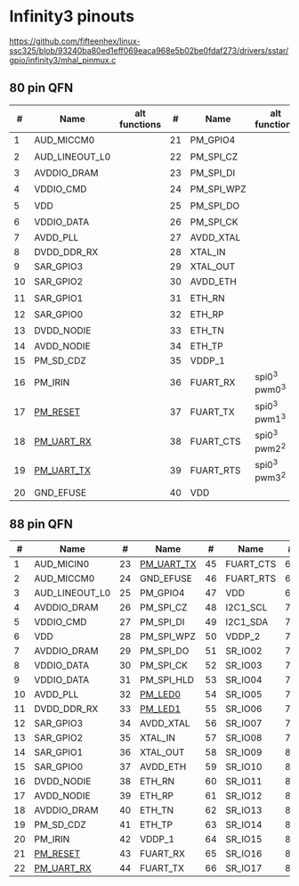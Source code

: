 # Infinity3 pinouts

https://github.com/fifteenhex/linux-ssc325/blob/93240ba80ed1eff069eaca968e5b02be0fdaf273/drivers/sstar/gpio/infinity3/mhal_pinmux.c

## 80 pin QFN

| #  | Name                                       | alt functions    | #  | Name       | alt functions                     | #  | Name     | alt functions        | #  | Name                                             | alt functions    |
|----|--------------------------------------------|------------------|----|------------|-----------------------------------|----|----------|----------------------|----|--------------------------------------------------|------------------|
| 1  | AUD_MICCM0                                 |                  | 21 | PM_GPIO4   |                                   | 41 | I2C1_SCL | i2c1_scl<sup>1</sup> | 61 | VDD                                              |                  |
| 2  | AUD_LINEOUT_L0                             |                  | 22 | PM_SPI_CZ  |                                   | 42 | I2C1_SDA | i2c1_sda<sup>1</sup> | 62 | VDDP_3                                           |                  |
| 3  | AVDDIO_DRAM                                |                  | 23 | PM_SPI_DI  |                                   | 43 | VDDP_2   |                      | 63 | [SPI0_CZ](/ip/commonpins.md#spi0_cz)<sup>1</sup> | pwm4<sup>2</sup> |
| 4  | VDDIO_CMD                                  |                  | 24 | PM_SPI_WPZ |                                   | 44 | SR_IO02  |                      | 64 | [SPI0_CK](/ip/commonpins.md#spi0_ck)<sup>1</sup> | pwm5<sup>2</sup> |
| 5  | VDD                                        |                  | 25 | PM_SPI_DO  |                                   | 45 | SR_IO03  |                      | 65 | [SPI0_DI](/ip/commonpins.md#spi0_di)<sup>1</sup> | pwm6<sup>2</sup> |
| 6  | VDDIO_DATA                                 |                  | 26 | PM_SPI_CK  |                                   | 46 | SR_IO04  |                      | 66 | [SPI0_DO](/ip/commonpins.md#spi0_d0)<sup>1</sup> | pwm7<sup>2</sup> |
| 7  | AVDD_PLL                                   |                  | 27 | AVDD_XTAL  |                                   | 47 | SR_IO05  |                      | 67 | VDD                                              |                  |
| 8  | DVDD_DDR_RX                                |                  | 28 | XTAL_IN    |                                   | 48 | SR_IO06  |                      | 68 | SD_CLK                                           |                  |
| 9  | SAR_GPIO3                                  |                  | 29 | XTAL_OUT   |                                   | 49 | SR_IO07  |                      | 69 | SD_CMD                                           |                  |
| 10 | SAR_GPIO2                                  |                  | 30 | AVDD_ETH   |                                   | 50 | SR_IO08  |                      | 70 | SD_D0                                            | spi1<sup>3</sup> |
| 11 | SAR_GPIO1                                  |                  | 31 | ETH_RN     |                                   | 51 | SR_IO09  |                      | 71 | SD_D1                                            | spi1<sup>3</sup> |
| 12 | SAR_GPIO0                                  |                  | 32 | ETH_RP     |                                   | 52 | SR_IO10  |                      | 72 | SD_D2                                            | spi1<sup>3</sup> |
| 13 | DVDD_NODIE                                 |                  | 33 | ETH_TN     |                                   | 53 | SR_IO11  |                      | 73 | SD_D3                                            | spi1<sup>3</sup> |
| 14 | AVDD_NODIE                                 |                  | 34 | ETH_TP     |                                   | 54 | SR_IO12  |                      | 74 | AVDD_USB                                         |                  |
| 15 | PM_SD_CDZ                                  |                  | 35 | VDDP_1     |                                   | 55 | SR_IO13  |                      | 75 | USB_DM                                           |                  |
| 16 | PM_IRIN                                    |                  | 36 | FUART_RX   | spi0<sup>3</sup> pwm0<sup>3</sup> | 56 | SR_IO14  |                      | 76 | USB_DP                                           |                  |
| 17 | [PM_RESET](/ip/commonpins.md#pm_reset)     |                  | 37 | FUART_TX   | spi0<sup>3</sup> pwm1<sup>3</sup> | 57 | SR_IO15  |                      | 77 | AVDD_AUD                                         |                  |
| 18 | [PM_UART_RX](/ip/commonpins.md#pm_uart_rx) |                  | 38 | FUART_CTS  | spi0<sup>3</sup> pwm2<sup>2</sup> | 58 | SR_IO16  |                      | 78 | AUD_VAG                                          |                  |
| 19 | [PM_UART_TX](/ip/commonpins.md#pm_uart_tx) |                  | 39 | FUART_RTS  | spi0<sup>3</sup> pwm3<sup>2</sup> | 59 | SR_IO17  |                      | 79 | AUD_VRM_ADC                                      |                  |
| 20 | GND_EFUSE                                  |                  | 40 | VDD        |                                   | 60 | VDD      |                      | 80 | AUD_MICIN0                                       |                  |

## 88 pin QFN

| #  | Name                                       | #  | Name                                       | #  | Name      | #  | Name                           |
|----|--------------------------------------------|----|--------------------------------------------|----|-----------|----|--------------------------------|
| 1  | AUD_MICIN0                                 | 23 | [PM_UART_TX](/ip/commonpins.md#pm_uart_tx) | 45 | FUART_CTS | 67 | VDD                            |
| 2  | AUD_MICCM0                                 | 24 | GND_EFUSE                                  | 46 | FUART_RTS | 68 | VDD                            |
| 3  | AUD_LINEOUT_L0                             | 25 | PM_GPIO4                                   | 47 | VDD       | 69 | VDDP_3                         |
| 4  | AVDDIO_DRAM                                | 26 | PM_SPI_CZ                                  | 48 | I2C1_SCL  | 70 | SPI0_CZ                        |
| 5  | VDDIO_CMD                                  | 27 | PM_SPI_DI                                  | 49 | I2C1_SDA  | 71 | SPI0_CK                        |
| 6  | VDD                                        | 28 | PM_SPI_WPZ                                 | 50 | VDDP_2    | 72 | SPI0_DI                        |
| 7  | AVDDIO_DRAM                                | 29 | PM_SPI_DO                                  | 51 | SR_IO02   | 73 | SPI0_DO                        |
| 8  | VDDIO_DATA                                 | 30 | PM_SPI_CK                                  | 52 | SR_IO03   | 74 | [PWM0](/ip/commonpins.md#pwm0) |
| 9  | VDDIO_DATA                                 | 31 | PM_SPI_HLD                                 | 53 | SR_IO04   | 75 | [PWM1](/ip/commonpins.md#pwm1) |
| 10 | AVDD_PLL                                   | 32 | [PM_LED0](/ip/commonpins.md#pm_led0)       | 54 | SR_IO05   | 76 | VDD                            |
| 11 | DVDD_DDR_RX                                | 33 | [PM_LED1](/ip/commonpins.md#pm_led1)       | 55 | SR_IO06   | 77 | SD_CLK                         |
| 12 | SAR_GPIO3                                  | 34 | AVDD_XTAL                                  | 56 | SR_IO07   | 78 | SD_CMD                         |
| 13 | SAR_GPIO2                                  | 35 | XTAL_IN                                    | 57 | SR_IO08   | 79 | SD_D0                          |
| 14 | SAR_GPIO1                                  | 36 | XTAL_OUT                                   | 58 | SR_IO09   | 80 | SD_D1                          |
| 15 | SAR_GPIO0                                  | 37 | AVDD_ETH                                   | 59 | SR_IO10   | 81 | SD_D2                          |
| 16 | DVDD_NODIE                                 | 38 | ETH_RN                                     | 60 | SR_IO11   | 82 | SD_D3                          |
| 17 | AVDD_NODIE                                 | 39 | ETH_RP                                     | 61 | SR_IO12   | 83 | AVDD_USB                       |
| 18 | AVDDIO_DRAM                                | 40 | ETH_TN                                     | 62 | SR_IO13   | 84 | USB_DM                         |
| 19 | PM_SD_CDZ                                  | 41 | ETH_TP                                     | 63 | SR_IO14   | 85 | USB_DP                         |
| 20 | PM_IRIN                                    | 42 | VDDP_1                                     | 64 | SR_IO15   | 86 | AVDD_AUD                       |
| 21 | [PM_RESET](/ip/commonpins.md#pm_reset)     | 43 | FUART_RX                                   | 65 | SR_IO16   | 87 | AUD_VAG                        |
| 22 | [PM_UART_RX](/ip/commonpins.md#pm_uart_rx) | 44 | FUART_TX                                   | 66 | SR_IO17   | 88 | AUD_VRM_ADC                    |
